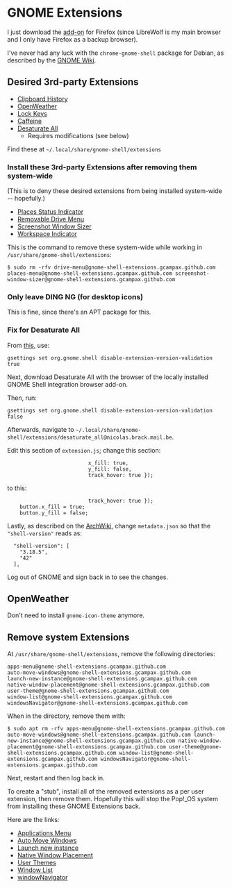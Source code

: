 # GNOME Extensions

I just download the [add-on](https://addons.mozilla.org/en-US/firefox/addon/gnome-shell-integration/) for Firefox (since LibreWolf is my main browser and I only have Firefox as a backup browser).

I've never had any luck with the `chrome-gnome-shell` package for Debian, as described by the [GNOME Wiki](https://wiki.gnome.org/Projects/GnomeShellIntegrationForChrome/Installation).

## Desired 3rd-party Extensions

* [Clipboard History](https://extensions.gnome.org/extension/4839/clipboard-history/)
* [OpenWeather](https://extensions.gnome.org/extension/750/openweather/)
* [Lock Keys](https://extensions.gnome.org/extension/36/lock-keys/)
* [Caffeine](https://extensions.gnome.org/extension/517/caffeine/)
* [Desaturate All](https://extensions.gnome.org/extension/1102/desaturate-all/)
    * Requires modifications (see below)

Find these at `~/.local/share/gnome-shell/extensions`

### Install these 3rd-party Extensions after removing them system-wide

(This is to deny these desired extensions from being installed system-wide -- hopefully.)

* [Places Status Indicator](https://extensions.gnome.org/extension/8/places-status-indicator/)
* [Removable Drive Menu](https://extensions.gnome.org/extension/7/removable-drive-menu/)
* [Screenshot Window Sizer](https://extensions.gnome.org/extension/881/screenshot-window-sizer/)
* [Workspace Indicator](https://extensions.gnome.org/extension/21/workspace-indicator/)

This is the command to remove these system-wide while working in `/usr/share/gnome-shell/extensions`:
```
$ sudo rm -rfv drive-menu@gnome-shell-extensions.gcampax.github.com places-menu@gnome-shell-extensions.gcampax.github.com screenshot-window-sizer@gnome-shell-extensions.gcampax.github.com
```

### Only leave DING NG (for desktop icons)

This is fine, since there's an APT package for this.

### Fix for Desaturate All

From [this](https://wiki.archlinux.org/title/GNOME/Troubleshooting#Extensions_do_not_work_after_GNOME_3_update), use:
```
gsettings set org.gnome.shell disable-extension-version-validation true
```

Next, download Desaturate All with the browser of the locally installed GNOME Shell integration browser add-on.

Then, run:
```
gsettings set org.gnome.shell disable-extension-version-validation false
```

Afterwards, navigate to `~/.local/share/gnome-shell/extensions/desaturate_all@nicolas.brack.mail.be`.

Edit this section of `extension.js`; change this section:
```
                          x_fill: true,
                          y_fill: false,
                          track_hover: true });
```
to this:
```
                          track_hover: true });
    button.x_fill = true;
    button.y_fill = false;
```

Lastly, as described on the [ArchWiki](https://wiki.archlinux.org/title/GNOME/Troubleshooting#When_an_extension_breaks_the_shell), change `metadata.json` so that the `"shell-version"` reads as:
```
  "shell-version": [
    "3.18.5",
    "42"
  ],
```

Log out of GNOME and sign back in to see the changes.

## OpenWeather

Don't need to install `gnome-icon-theme` anymore.

## Remove system Extensions

At `/usr/share/gnome-shell/extensions`, remove the following directories:
```
apps-menu@gnome-shell-extensions.gcampax.github.com
auto-move-windows@gnome-shell-extensions.gcampax.github.com
launch-new-instance@gnome-shell-extensions.gcampax.github.com
native-window-placement@gnome-shell-extensions.gcampax.github.com
user-theme@gnome-shell-extensions.gcampax.github.com
window-list@gnome-shell-extensions.gcampax.github.com
windowsNavigator@gnome-shell-extensions.gcampax.github.com
```
When in the directory, remove them with:
```
$ sudo apt rm -rfv apps-menu@gnome-shell-extensions.gcampax.github.com auto-move-windows@gnome-shell-extensions.gcampax.github.com launch-new-instance@gnome-shell-extensions.gcampax.github.com native-window-placement@gnome-shell-extensions.gcampax.github.com user-theme@gnome-shell-extensions.gcampax.github.com window-list@gnome-shell-extensions.gcampax.github.com windowsNavigator@gnome-shell-extensions.gcampax.github.com
```

Next, restart and then log back in.

To create a "stub", install all of the removed extensions as a per user extension, then remove them.  Hopefully this will stop the Pop!\_OS system from installing these GNOME Extensions back.

Here are the links:

* [Applications Menu](https://extensions.gnome.org/extension/6/applications-menu/)
* [Auto Move Windows](https://extensions.gnome.org/extension/16/auto-move-windows/)
* [Launch new instance](https://extensions.gnome.org/extension/600/launch-new-instance/)
* [Native Window Placement](https://extensions.gnome.org/extension/18/native-window-placement/)
* [User Themes](https://extensions.gnome.org/extension/19/user-themes/)
* [Window List](https://extensions.gnome.org/extension/602/window-list/)
* [windowNavigator](https://extensions.gnome.org/extension/10/windownavigator/)

[//]: # (1:02am on May 25, 2022)
[//]: # (11:35am on May 28, 2022)
